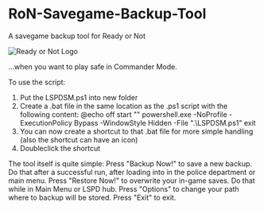 # RoN-Savegame-Backup-Tool
A savegame backup tool for Ready or Not

![Ready or Not Logo](https://www.nicepng.com/png/detail/824-8248756_ready-or-not-is-a-realistic-tactical-first.png)

...when you want to play safe in Commander Mode.

To use the script:
1. Put the LSPDSM.ps1 into  new folder
2. Create a .bat file in the same location as the .ps1 script with the following content:
    @echo off
    start "" powershell.exe -NoProfile -ExecutionPolicy Bypass -WindowStyle Hidden -File ".\LSPDSM.ps1"
    exit
3. You can now create a shortcut to that .bat file for more simple handling (also the shortcut can have an icon)
4. Doubleclick the shortcut

The tool itself is quite simple:
Press "Backup Now!" to save a new backup. Do that after a successful run, after loading into in the police department or main menu.
Press "Restore Now!" to overwrite your in-game saves. Do that while in Main Menu or LSPD hub.
Press "Options" to change your path where to backup will be stored.
Press "Exit" to exit.
